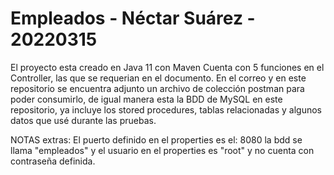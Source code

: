 # Empleados - Néctar Suárez - 20220315


El proyecto esta creado en Java 11 con Maven
Cuenta con 5 funciones en el Controller, las que se requerian en el documento.
En el correo y en este repositorio se encuentra adjunto un archivo de colección postman para poder consumirlo,
de igual manera esta la BDD de MySQL en este repositorio, ya incluye los stored procedures, tablas relacionadas y algunos datos que usé durante las pruebas.


NOTAS extras:
El puerto definido en el properties es el: 8080
la bdd se llama "empleados" y el usuario en el properties es "root" y no cuenta con contraseña definida.
